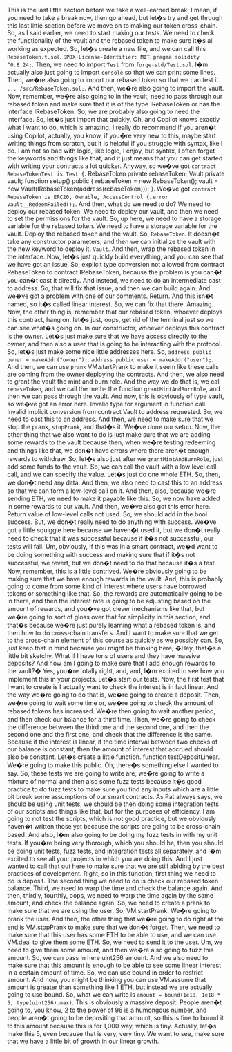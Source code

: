This is the last little section before we take a well-earned break. I mean, if you need to take a break now, then go ahead, but let�s try and get through this last little section before we move on to making our token cross-chain. So, as I said earlier, we need to start making our tests. We need to check the functionality of the vault and the rebased token to make sure it�s all working as expected. So, let�s create a new file, and we can call this `RebaseToken.t.sol`.  `SPDX-License-Identifier: MIT`. `pragma solidity ^0.8.24;`. Then, we need to import `Test` from `forge-std/Test.sol`.  I�m actually also just going to import `console` so that we can print some lines. Then, we�re also going to import our rebased token so that we can test it. `... /src/RebaseToken.sol;`. And then, we�re also going to import the vault.  Now, remember, we�re also going to in the vault, need to pass through our rebased token and make sure that it is of the type IRebaseToken or has the interface IRebaseToken. So, we are probably also going to need the interface. So, let�s just import that quickly. Oh, and Copilot knows exactly what I want to do, which is amazing. I really do recommend if you aren�t using Copilot, actually, you know, if you�re very new to this, maybe start writing things from scratch, but it is helpful if you struggle with syntax, like I do. I am not so bad with logic, like logic, I enjoy, but syntax, I often forget the keywords and things like that, and it just means that you can get started with writing your contracts a lot quicker. Anyway, so we�ve got `contract RebaseTokenTest is Test {`.  RebaseToken private rebaseToken; Vault private vault;  function setup() public {  rebaseToken = new RebaseToken();  vault = new Vault(IRebaseToken(address(rebaseToken))); }.  We�ve got `contract RebaseToken is ERC20, Ownable, AccessControl {`.  `error Vault__RedeemFailed();`. And then, what do we need to do? We need to deploy our rebased token. We need to deploy our vault, and then we need to set the permissions for the vault. So, up here, we need to have a storage variable for the rebased token. We need to have a storage variable for the vault. Deploy the rebased token and the vault. So, `RebaseToken`.  It doesn�t take any constructor parameters, and then we can initialize the vault with the new keyword to deploy it. `Vault`. And then, wrap the rebased token in the interface. Now, let�s just quickly build everything, and you can see that we have got an issue. So, explicit type conversion not allowed from contract RebaseToken to contract IRebaseToken, because the problem is you can�t you can�t cast it directly. And instead, we need to do an intermediate cast to address. So, that will fix that issue, and then we can build again. And we�ve got a problem with one of our comments. Return. And this isn�t named, so it�s called linear interest. So, we can fix that there. Amazing. Now, the other thing is, remember that our rebased token, whoever deploys this contract, hang on, let�s just, oops, get rid of the terminal just so we can see what�s going on. In our constructor, whoever deploys this contract is the owner. Let�s just make sure that we have access directly to the owner, and then also a user that is going to be interacting with the protocol. So, let�s just make some nice little addresses here. So, `address public owner = makeAddr("owner");`.  `address public user = makeAddr("user");`.  And then, we can use `prank` VM.startPrank to make it seem like these calls are coming from the owner deploying the contracts. And then, we also need to grant the vault the mint and burn role. And the way we do that is, we call `rebaseToken`, and we call the meth- the function `grantMintAndBurnRole`, and then we can pass through the vault.  And now, this is obviously of type vault, so we�ve got an error here. Invalid type for argument in function call. Invalid implicit conversion from contract Vault to address requested. So, we need to cast this to an address. And then, we need to make sure that we stop the prank, `stopPrank`, and that�s it. We�ve done our setup. Now, the other thing that we also want to do is just make sure that we are adding some rewards to the vault because then, when we�re testing redeeming and things like that, we don�t have errors where there aren�t enough rewards to withdraw. So, let�s also just after we `grantMintAndBurnRole`, just add some funds to the vault. So, we can call the vault with a low level call. call, and we can specify the value. Let�s just do one whole ETH. So, then, we don�t need any data. And then, we also need to cast this to an address so that we can form a low-level call on it. And then, also, because we�re sending ETH, we need to make it payable like this. So, we now have added in some rewards to our vault. And then, we�ve also got this error here. Return value of low-level calls not used. So, we should add in the bool success. But, we don�t really need to do anything with success. We�ve got a little squiggle here because we haven�t used it, but we don�t really need to check that it was successful because if it�s not successful, our tests will fail. Um, obviously, if this was in a smart contract, we�d want to be doing something with success and making sure that if it�s not successful, we revert, but we don�t need to do that because it�s a test. Now, remember, this is a little contrived. We�re obviously going to be making sure that we have enough rewards in the vault. And, this is probably going to come from some kind of interest where users have borrowed tokens or something like that. So, the rewards are automatically going to be in there, and then the interest rate is going to be adjusting based on the amount of rewards, and you�ve got clever mechanisms like that, but we�re going to sort of gloss over that for simplicity in this section, and that�s because we�re just purely learning what a rebased token is, and then how to do cross-chain transfers. And I want to make sure that we get to the cross-chain element of this course as quickly as we possibly can. So, just keep that in mind because you might be thinking here, �Hey, that�s a little bit sketchy. What if I have tons of users and they have massive deposits? And how am I going to make sure that I add enough rewards to the vault?� Yes, you�re totally right, and, and, I�m excited to see how you implement this in your projects. Let�s start our tests. Now, the first test that I want to create is I actually want to check the interest is in fact linear. And the way we�re going to do that is, we�re going to create a deposit. Then, we�re going to wait some time or, we�re going to check the amount of rebased tokens has increased. We�re then going to wait another period, and then check our balance for a third time. Then, we�re going to check the difference between the third one and the second one, and then the second one and the first one, and check that the difference is the same. Because if the interest is linear, if the time interval between two checks of our balance is constant, then the amount of interest that accrued should also be constant. Let�s create a little function. function testDepositLinear. We�re going to make this public. Oh, there�s something else I wanted to say. So, these tests we are going to write are, we�re going to write a mixture of normal and then also some fuzz tests because it�s good practice to do fuzz tests to make sure you find any inputs which are a little bit break some assumptions of our smart contracts. As Pat always says, we should be using unit tests, we should be then doing some integration tests of our scripts and things like that, but for the purposes of efficiency, I am going to not test the scripts, which is not good practice, but we obviously haven�t written those yet because the scripts are going to be cross-chain based. And also, I�m also going to be doing my fuzz tests in with my unit tests. If you�re being very thorough, which you should be, then you should be doing unit tests, fuzz tests, and integration tests all separately, and I�m excited to see all your projects in which you are doing this. And I just wanted to call that out here to make sure that we are still abiding by the best practices of development. Right, so in this function, first thing we need to do is deposit.  The second thing we need to do is check our rebased token balance. Third, we need to warp the time and check the balance again. And then, thirdly, fourthly, oops, we need to warp the time again by the same amount, and check the balance again. So, we need to create a prank to make sure that we are using the user. So, VM.startPrank.  We�re going to prank the user. And then, the other thing that we�re going to do right at the end is VM.stopPrank to make sure that we don�t forget.  Then, we need to make sure that this user has some ETH to be able to use, and we can use VM.deal to give them some ETH.  So, we need to send it to the user. Um, we need to give them some amount, and then we�re also going to fuzz this amount. So, we can pass in here uint256 amount. And we also need to make sure that this amount is enough to be able to see some linear interest in a certain amount of time. So, we can use bound in order to restrict amount. And now, you might be thinking you can use VM.assume that amount is greater than something like 1 ETH, but instead we are actually going to use bound. So, what we can write is `amount = bound(1e18, 1e18 * 5, type(uint256).max)`. This is obviously a massive deposit. People aren�t going to, you know, 2 to the power of 96 is a humongous number, and people aren�t going to be depositing that amount, so this is fine to bound it to this amount because this is for 1,000 way, which is tiny. Actually, let�s make this 5, even because that is very, very tiny. We want to see, make sure that we have a little bit of growth in our linear growth. 
